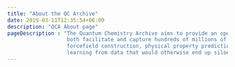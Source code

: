 ```yaml
---
title: "About the QC Archive"
date: 2019-03-11T12:35:54+06:00
description: "QCA About page"
pageDescription : "The Quantum Chemistry Archive aims to provide an open, community-wide quantum chemistry database to 
                   both facilitate and capture hundreds of millions of hours of computing time to enable large-scale 
                   forcefield construction, physical property prediction, new methodology assessment, and machine 
                   learning from data that would otherwise end up siloed or inaccessible."
---
```


